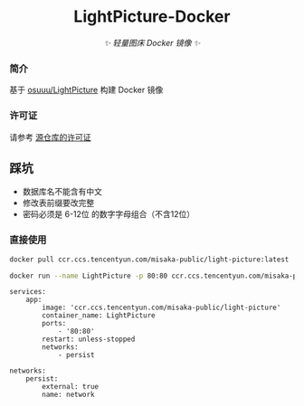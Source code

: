 <div align="center">

# LightPicture-Docker

_✨ 轻量图床 Docker 镜像 ✨_

</div>

### 简介

基于 [osuuu/LightPicture](https://github.com/osuuu/LightPicture) 构建 Docker 镜像

### 许可证

请参考 [源仓库的许可证](https://github.com/osuuu/LightPicture)

## 踩坑

+ 数据库名不能含有中文
+ 修改表前缀要改完整
+ 密码必须是 6-12位 的数字字母组合（不含12位）

### 直接使用

```bash
docker pull ccr.ccs.tencentyun.com/misaka-public/light-picture:latest
```

```bash
docker run --name LightPicture -p 80:80 ccr.ccs.tencentyun.com/misaka-public/light-picture
```

```docker-compose
services:
    app:
        image: 'ccr.ccs.tencentyun.com/misaka-public/light-picture'
        container_name: LightPicture
        ports:
            - '80:80'
        restart: unless-stopped
        networks:
            - persist 

networks:
    persist:
        external: true
        name: network
```